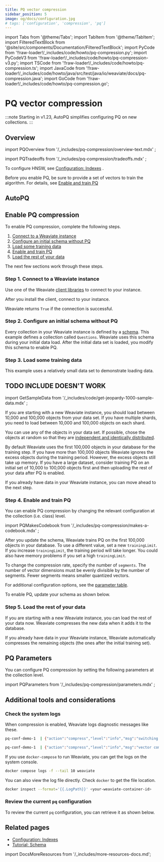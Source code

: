 ```yaml
---
title: PQ vector compression
sidebar_position: 5
image: og/docs/configuration.jpg
# tags: ['configuration', 'compression', 'pq']
---
```


import Tabs from '@theme/Tabs';
import TabItem from '@theme/TabItem';
import FilteredTextBlock from '@site/src/components/Documentation/FilteredTextBlock';
import PyCode from '!!raw-loader!/_includes/code/howto/pq-compression.py';
import PyCodeV3 from '!!raw-loader!/_includes/code/howto/pq-compression-v3.py';
import TSCode from '!!raw-loader!/_includes/code/howto/pq-compression.ts';
import JavaCode from '!!raw-loader!/_includes/code/howto/java/src/test/java/io/weaviate/docs/pq-compression.java';
import GoCode from '!!raw-loader!/_includes/code/howto/pq-compression.go';

# PQ vector compression

:::note
Starting in v1.23, AutoPQ simplifies configuring PQ on new collections.
:::

## Overview

import PQOverview from '/_includes/pq-compression/overview-text.mdx' ;

<PQOverview />

import PQTradeoffs from '/_includes/pq-compression/tradeoffs.mdx' ;

<PQTradeoffs />

To configure HNSW, see [Configuration: Indexes](/developers/weaviate/configuration/indexes) .



Before you enable PQ, be sure to provide a set of vectors to train the algorithm. For details, see [Enable and train PQ](#step-3-load-some-training-data)


## AutoPQ




## Enable PQ compression

To enable PQ compression, complete the following steps.

1. [Connect to a Weaviate instance](#step-1-connect-to-a-weaviate-instance)
1. [Configure an initial schema without PQ](#step-2-configure-an-initial-schema-without-pq)
1. [Load some training data](#step-3-load-some-training-data)
1. [Enable and train PQ](#step-4-enable-and-train-pq)
1. [Load the rest of your data](#step-5-load-the-rest-of-your-data)

The next few sections work through these steps.

### Step 1. Connect to a Weaviate instance

Use one of the Weaviate [client libraries](/developers/weaviate/client-libraries) to connect to your instance.

After you install the client, connect to your instance.

<Tabs groupId="languages">
  <TabItem value="py" label="Python (v4)">
     <FilteredTextBlock
       text={PyCode}
       startMarker="# START ConnectCode"
       endMarker="# END ConnectCode"
       language="py"
     />
  </TabItem>

  <TabItem value="py3" label="Python (v3)">
     <FilteredTextBlock
       text={PyCodeV3}
       startMarker="# START ConnectCode"
       endMarker="# END ConnectCode"
       language="py"
     />
  </TabItem>

  <TabItem value="ts" label="JavaScript/TypeScript">
     <FilteredTextBlock
       text={TSCode}
       startMarker="// START DockerInstantiationExample"
       endMarker="// END DockerInstantiationExample"
       language="ts"
     />
  </TabItem>

  <TabItem value="go" label="Go">
    <FilteredTextBlock
      text={GoCode}
      startMarker="// START ConnectCode"
      endMarker="// END ConnectCode"
      language="go"
    />
  </TabItem>
    
  <TabItem value="java" label="Java">
    <FilteredTextBlock
      text={JavaCode}
      startMarker="// START ConnectCode"
      endMarker="// END ConnectCode"
      language="java"
    />
  </TabItem>
</Tabs>

Weaviate returns `True` if the connection is successful.

### Step 2. Configure an initial schema without PQ

Every collection in your Weaviate instance is defined by a [schema](/developers/weaviate/tutorials/schema). This example defines a collection called `Questions`. Weaviate uses this schema during your initial data load. After the initial data set is loaded, you modify this schema to enable PQ.

<Tabs groupId="languages">
  <TabItem value="py" label="Python (v4)">
     <FilteredTextBlock
       text={PyCode}
       startMarker="# START InitialSchema"
       endMarker="# END InitialSchema"
       language="py"
     />
  </TabItem>

  <TabItem value="py3" label="Python (v3)">
     <FilteredTextBlock
       text={PyCodeV3}
       startMarker="# START InitialSchema"
       endMarker="# END InitialSchema"
       language="py"
     />
  </TabItem>

  <TabItem value="ts" label="JavaScript/TypeScript">
     <FilteredTextBlock
       text={TSCode}
       startMarker="// START InitClassDef"
       endMarker="// END InitClassDef"
       language="ts"
     />
  </TabItem>

  <TabItem value="go" label="Go">
    <FilteredTextBlock
      text={GoCode}
      startMarker="// START InitialSchema"
      endMarker="// END InitialSchema"
      language="go"
    />
  </TabItem>
  
  <TabItem value="java" label="Java">
    <FilteredTextBlock
      text={JavaCode}
      startMarker="// START InitialSchema"
      endMarker="// END InitialSchema"
      language="java"
    />
  </TabItem>
</Tabs>

### Step 3. Load some training data

This example uses a relatively small data set to demonstrate loading data.


## TODO INCLUDE DOESN'T WORK 

import GetSampleData from '/_includes/code/get-jeopardy-1000-sample-data.mdx' ;

<GetSampleData />

If you are starting with a new Weaviate instance, you should load between 10,000 and 100,000 objects from your data set. If you have multiple shards, you need to load between 10,000 and 100,000 objects on each shard.

You can use any of the objects in your data set. If possible, chose the objects at random so that they are [independent and identically distributed](https://en.wikipedia.org/wiki/Independent_and_identically_distributed_random_variables).

By default Weaviate uses the first 100,000 objects in your database for the training step. If you have more than 100,000 objects Weaviate ignores the excess objects during the training period. However, the excess objects still take up memory. If you have a large dataset, consider training PQ on an initial set of 10,000 to 100,000 objects first and then uploading the rest of your data after PQ is enabled.

If you already have data in your Weaviate instance, you can move ahead to the next step.

<Tabs groupId="languages">
  <TabItem value="py" label="Python (v4)">
     <FilteredTextBlock
       text={PyCode}
       startMarker="# START LoadData"
       endMarker="# END LoadData"
       language="py"
     />
  </TabItem>

  <TabItem value="py3" label="Python (v3)">
     <FilteredTextBlock
       text={PyCodeV3}
       startMarker="# START LoadData"
       endMarker="# END LoadData"
       language="py"
     />
  </TabItem>

  <TabItem value="ts" label="JavaScript/TypeScript">
     <FilteredTextBlock
       text={TSCode}
       startMarker="// START LoadData"
       endMarker="// END LoadData"
       language="ts"
     />
  </TabItem>

  <TabItem value="go" label="Go">
    <FilteredTextBlock
      text={GoCode}
      startMarker="// START LoadData"
      endMarker="// END LoadData"
      language="go"
    />
  </TabItem>
  
  <TabItem value="java" label="Java">
    <FilteredTextBlock
      text={JavaCode}
      startMarker="// START LoadData"
      endMarker="// END LoadData"
      language="java"
    />
  </TabItem>
</Tabs>

### Step 4. Enable and train PQ

You can enable PQ compression by changing the relevant configuration at the collection (i.e. class) level.

import PQMakesCodebook from '/_includes/pq-compression/makes-a-codebook.mdx' ;

<PQMakesCodebook />

After you update the schema, Weaviate trains PQ on the first 100,000 objects in your database. To use a different value, set a new `trainingLimit`. If you increase `trainingLimit`, the training period will take longer. You could also have memory problems if you set a high `trainingLimit`.

To change the compression rate, specify the number of `segments`. The number of vector dimensions must be evenly divisible by the number of segments. Fewer segments means smaller quantized vectors.

For additional configuration options, see the [parameter table](#pq-parameters).

To enable PQ, update your schema as shown below.


<Tabs groupId="languages">
  <TabItem value="py" label="Python (v4)">
     <FilteredTextBlock
       text={PyCode}
       startMarker="# START UpdateSchema"
       endMarker="# END UpdateSchema"
       language="py"
     />
  </TabItem>

  <TabItem value="py3" label="Python (v3)">
     <FilteredTextBlock
       text={PyCodeV3}
       startMarker="# START UpdateSchema"
       endMarker="# END UpdateSchema"
       language="py"
     />
  </TabItem>

  <TabItem value="ts" label="JavaScript/TypeScript">
     <FilteredTextBlock
       text={TSCode}
       startMarker="// START UpdateSchema"
       endMarker="// END UpdateSchema"
       language="ts"
     />
  </TabItem>

  <TabItem value="go" label="Go">
    <FilteredTextBlock
      text={GoCode}
      startMarker="// START UpdateSchema"
      endMarker="// END UpdateSchema"
      language="go"
    />
  </TabItem>
  
  <TabItem value="java" label="Java">
    <FilteredTextBlock
      text={JavaCode}
      startMarker="// START UpdateSchema"
      endMarker="// END UpdateSchema"
      language="java"
    />
  </TabItem>
</Tabs>

### Step 5. Load the rest of your data

If you are starting with a new Weaviate instance, you can load the rest of your data now. Weaviate compresses the new data when it adds it to the database.

If you already have data in your Weaviate instance, Weaviate automatically compresses the remaining objects (the ones after the initial training set).

## PQ Parameters

You can configure PQ compression by setting the following parameters at the collection level.

import PQParameters from '/_includes/pq-compression/parameters.mdx' ;

<PQParameters />


## Additional tools and considerations

### Check the system logs

When compression is enabled, Weaviate logs diagnostic messages like these.

```bash
pq-conf-demo-1  | {"action":"compress","level":"info","msg":"switching to compressed vectors","time":"2023-11-13T21:10:52Z"}

pq-conf-demo-1  | {"action":"compress","level":"info","msg":"vector compression complete","time":"2023-11-13T21:10:53Z"}
```

If you use `docker-compose` to run Weaviate, you can get the logs on the system console.

```bash
docker compose logs -f --tail 10 weaviate
```

You can also view the log file directly. Check `docker` to get the file location.

```bash
docker inspect --format='{{.LogPath}}' <your-weaviate-container-id>
```

### Review the current `pq` configuration

To review the current `pq` configuration, you can retrieve it as shown below.

<Tabs groupId="languages">
  <TabItem value="py" label="Python (v4)">
    <FilteredTextBlock
      text={PyCode}
      startMarker="# START GetSchema"
      endMarker="# END GetSchema"
      language="py"
    />
  </TabItem>

  <TabItem value="py3" label="Python (v3)">
    <FilteredTextBlock
      text={PyCodeV3}
      startMarker="# START GetSchema"
      endMarker="# END GetSchema"
      language="py"
    />
  </TabItem>

  <TabItem value="ts" label="JavaScript/TypeScript">
    <FilteredTextBlock
      text={TSCode}
      startMarker="// START GetSchema"
      endMarker="// END GetSchema"
      language="ts"
    />
  </TabItem>

  <TabItem value="go" label="Go">
    <FilteredTextBlock
      text={GoCode}
      startMarker="// START GetSchema"
      endMarker="// END GetSchema"
      language="go"
    />
  </TabItem>
  
  <TabItem value="java" label="Java">
    <FilteredTextBlock
      text={JavaCode}
      startMarker="// START GetSchema"
      endMarker="// END GetSchema"
      language="java"
    />
  </TabItem>
</Tabs>

## Related pages

- [Configuration: Indexes](../configuration/indexes.md)
- [Tutorial: Schema](../tutorials/schema.md)

import DocsMoreResources from '/_includes/more-resources-docs.md';

<DocsMoreResources />
